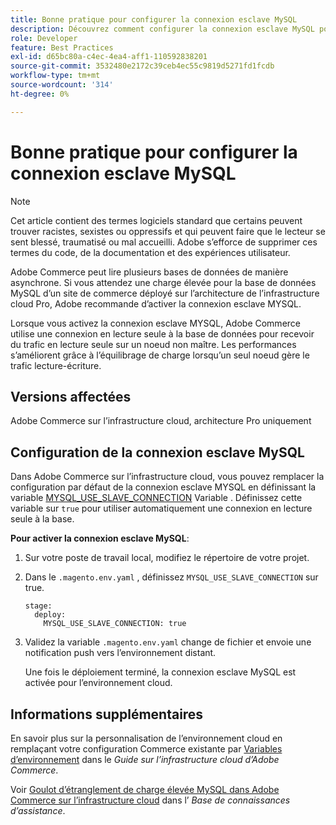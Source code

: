 ```yaml
---
title: Bonne pratique pour configurer la connexion esclave MySQL
description: Découvrez comment configurer la connexion esclave MySQL pour les sites Adobe Commerce déployés sur l’infrastructure cloud.
role: Developer
feature: Best Practices
exl-id: d65bc80a-c4ec-4ea4-aff1-110592838201
source-git-commit: 3532480e2172c39ceb4ec55c9819d5271fd1fcdb
workflow-type: tm+mt
source-wordcount: '314'
ht-degree: 0%

---
```


# Bonne pratique pour configurer la connexion esclave MySQL

>[!NOTE]
>
>Cet article contient des termes logiciels standard que certains peuvent trouver racistes, sexistes ou oppressifs et qui peuvent faire que le lecteur se sent blessé, traumatisé ou mal accueilli. Adobe s’efforce de supprimer ces termes du code, de la documentation et des expériences utilisateur.

Adobe Commerce peut lire plusieurs bases de données de manière asynchrone. Si vous attendez une charge élevée pour la base de données MySQL d’un site de commerce déployé sur l’architecture de l’infrastructure cloud Pro, Adobe recommande d’activer la connexion esclave MYSQL.

Lorsque vous activez la connexion esclave MYSQL, Adobe Commerce utilise une connexion en lecture seule à la base de données pour recevoir du trafic en lecture seule sur un noeud non maître. Les performances s’améliorent grâce à l’équilibrage de charge lorsqu’un seul noeud gère le trafic lecture-écriture.

## Versions affectées

Adobe Commerce sur l’infrastructure cloud, architecture Pro uniquement

## Configuration de la connexion esclave MySQL

Dans Adobe Commerce sur l’infrastructure cloud, vous pouvez remplacer la configuration par défaut de la connexion esclave MYSQL en définissant la variable [MYSQL_USE_SLAVE_CONNECTION](https://experienceleague.adobe.com/docs/commerce-cloud-service/user-guide/configure/env/stage/variables-deploy.html#mysql_use_slave_connection) Variable . Définissez cette variable sur `true` pour utiliser automatiquement une connexion en lecture seule à la base.

**Pour activer la connexion esclave MySQL**:

1. Sur votre poste de travail local, modifiez le répertoire de votre projet.

1. Dans le `.magento.env.yaml` , définissez `MYSQL_USE_SLAVE_CONNECTION` sur true.

   ```
   stage:
     deploy:
       MYSQL_USE_SLAVE_CONNECTION: true
   ```

1. Validez la variable `.magento.env.yaml` change de fichier et envoie une notification push vers l’environnement distant.

   Une fois le déploiement terminé, la connexion esclave MySQL est activée pour l’environnement cloud.

## Informations supplémentaires

En savoir plus sur la personnalisation de l’environnement cloud en remplaçant votre configuration Commerce existante par [Variables d’environnement](https://experienceleague.adobe.com/docs/commerce-cloud-service/user-guide/configure/env/configure-env-yaml.html#environment-variables) dans le _Guide sur l’infrastructure cloud d’Adobe Commerce_.

Voir [Goulot d’étranglement de charge élevée MySQL dans Adobe Commerce sur l’infrastructure cloud](https://experienceleague.adobe.com/docs/commerce-knowledge-base/kb/troubleshooting/database/mysql-high-load-bottleneck-in-magento-commerce-cloud.html) dans l’ _Base de connaissances d’assistance_.
